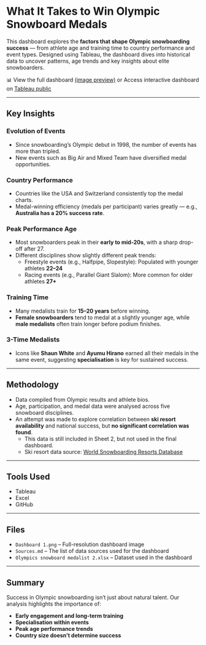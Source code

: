 # What It Takes to Win Olympic Snowboard Medals

This dashboard explores the **factors that shape Olympic snowboarding success** — from athlete age and training time to country performance and event types. Designed using Tableau, the dashboard dives into historical data to uncover patterns, age trends and key insights about elite snowboarders.

📊 View the full dashboard [(image preview)](./SnowboardDashboard.png) or 
Access interactive dashboard on [Tableau public](https://public.tableau.com/shared/MBDSCY75W?:display_count=n&:origin=viz_share_link)

---

## Key Insights

### Evolution of Events
- Since snowboarding’s Olympic debut in 1998, the number of events has more than tripled.
- New events such as Big Air and Mixed Team have diversified medal opportunities.

### Country Performance
- Countries like the USA and Switzerland consistently top the medal charts.
- Medal-winning efficiency (medals per participant) varies greatly — e.g., **Australia has a 20% success rate**.

### Peak Performance Age
- Most snowboarders peak in their **early to mid-20s**, with a sharp drop-off after 27.
- Different disciplines show slightly different peak trends:
  - Freestyle events (e.g., Halfpipe, Slopestyle): Populated with younger athletes **22–24**
  - Racing events (e.g., Parallel Giant Slalom): More common for older athletes **27+**

### Training Time
- Many medalists train for **15–20 years** before winning.
- **Female snowboarders** tend to medal at a slightly younger age, while **male medalists** often train longer before podium finishes.

### 3-Time Medalists
- Icons like **Shaun White** and **Ayumu Hirano** earned all their medals in the same event, suggesting **specialisation** is key for sustained success.

---

## Methodology

- Data compiled from Olympic results and athlete bios.
- Age, participation, and medal data were analysed across five snowboard disciplines.
- An attempt was made to explore correlation between **ski resort availability** and national success, but **no significant correlation was found**.
  - This data is still included in Sheet 2, but not used in the final dashboard.
  - Ski resort data source: [World Snowboarding Resorts Database](https://www.skiresort.info)

---

## Tools Used

- Tableau 
- Excel 
- GitHub 

---

## Files

- `Dashboard 1.png` – Full-resolution dashboard image
- `Sources.md` – The list of data sources used for the dashboard
- `Olympics snowboard medalist 2.xlsx` – Dataset used in the dashboard

---

## Summary

Success in Olympic snowboarding isn’t just about natural talent. Our analysis highlights the importance of:
- **Early engagement and long-term training**
- **Specialisation within events**
- **Peak age performance trends**
- **Country size doesn’t determine success**

